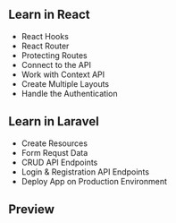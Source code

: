 ## Learn in React

- React Hooks
- React Router
- Protecting Routes
- Connect to the API
- Work with Context API
- Create Multiple Layouts
- Handle the Authentication

## Learn in Laravel

- Create Resources
- Form Requst Data
- CRUD API Endpoints
- Login & Registration API Endpoints
- Deploy App on Production Environment

## Preview
